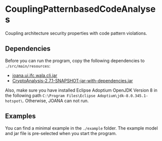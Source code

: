 # CouplingPatternbasedCodeAnalyses
Coupling architecture security properties with code pattern violations.

## Dependencies
Before you can run the program, copy the following dependencies to `./src/main/resources`:
- [joana.ui.ifc.wala.cli.jar](https://pp.ipd.kit.edu/projects/joana/joana.ui.ifc.wala.cli.jar)
- [CryptoAnalysis-2.7.1-SNAPSHOT-jar-with-dependencies.jar](https://github.com/CROSSINGTUD/CryptoAnalysis/releases)

Also, make sure you have installed Eclipse Adoptium OpenJDK Version 8 in the following path `C:\Program Files\Eclipse Adoptium\jdk-8.0.345.1-hotspot\`. 
Otherwise, JOANA can not run.

## Examples
You can find a minimal example in the `./example` folder. The example model and jar file is pre-selected when you start the program.

